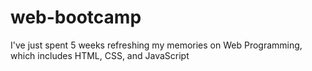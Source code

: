 # web-bootcamp
I've just spent 5 weeks refreshing my memories on Web Programming, which includes HTML, CSS, and JavaScript
